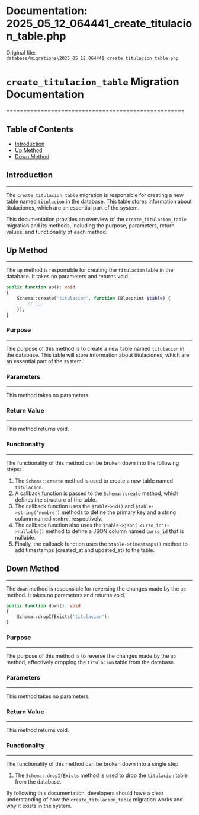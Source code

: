 # Documentation: 2025_05_12_064441_create_titulacion_table.php

Original file: `database/migrations\2025_05_12_064441_create_titulacion_table.php`

# `create_titulacion_table` Migration Documentation
====================================================

## Table of Contents

* [Introduction](#introduction)
* [Up Method](#up-method)
* [Down Method](#down-method)

## Introduction
--------------

The `create_titulacion_table` migration is responsible for creating a new table named `titulacion` in the database. This table stores information about titulaciones, which are an essential part of the system.

This documentation provides an overview of the `create_titulacion_table` migration and its methods, including the purpose, parameters, return values, and functionality of each method.

## Up Method
------------

The `up` method is responsible for creating the `titulacion` table in the database. It takes no parameters and returns void.

```php
public function up(): void
{
    Schema::create('titulacion', function (Blueprint $table) {
        // ...
    });
}
```

### Purpose
----------

The purpose of this method is to create a new table named `titulacion` in the database. This table will store information about titulaciones, which are an essential part of the system.

### Parameters
--------------

This method takes no parameters.

### Return Value
----------------

This method returns void.

### Functionality
-----------------

The functionality of this method can be broken down into the following steps:

1. The `Schema::create` method is used to create a new table named `titulacion`.
2. A callback function is passed to the `Schema::create` method, which defines the structure of the table.
3. The callback function uses the `$table->id()` and `$table->string('nombre')` methods to define the primary key and a string column named `nombre`, respectively.
4. The callback function also uses the `$table->json('curso_id')->nullable()` method to define a JSON column named `curso_id` that is nullable.
5. Finally, the callback function uses the `$table->timestamps()` method to add timestamps (created_at and updated_at) to the table.

## Down Method
-------------

The `down` method is responsible for reversing the changes made by the `up` method. It takes no parameters and returns void.

```php
public function down(): void
{
    Schema::dropIfExists('titulacion');
}
```

### Purpose
----------

The purpose of this method is to reverse the changes made by the `up` method, effectively dropping the `titulacion` table from the database.

### Parameters
--------------

This method takes no parameters.

### Return Value
----------------

This method returns void.

### Functionality
-----------------

The functionality of this method can be broken down into a single step:

1. The `Schema::dropIfExists` method is used to drop the `titulacion` table from the database.

By following this documentation, developers should have a clear understanding of how the `create_titulacion_table` migration works and why it exists in the system.